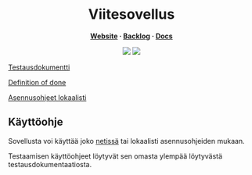 

<h1 align="center">Viitesovellus</h3>
<b>
  <p align="center">
    <a href="https://viitesovellus.fly.dev/">Website</a>
    ·
    <a href="https://docs.google.com/spreadsheets/d/1p1A37PK2yHurjrkDhkwlJjbcCk2LaQK1XVaVGVVQgHk/edit?usp=sharing">Backlog</a>
    ·
    <a href="docs">Docs</a>
  </p>
</b>

<p align="center">
  <img src="https://github.com/Siniset/Ohtu_2022/workflows/CI/badge.svg" />
  <a href="https://codecov.io/gh/varvikko/Ohtu_2022">
    <img src="https://codecov.io/gh/varvikko/Ohtu_2022/branch/main/graph/badge.svg?token=YW4Z0ROFY5)" />
   </a>
</p>



[Testausdokumentti](documentation/testing.md)

[Definition of done](documentation/DoD.md)

[Asennusohjeet lokaalisti](documentation/installation.md)

## Käyttöohje

Sovellusta voi käyttää joko [netissä](https://viitesovellus.fly.dev/) tai lokaalisti asennusohjeiden mukaan. 

Testaamisen käyttöohjeet löytyvät sen omasta ylempää löytyvästä testausdokumentaatiosta.